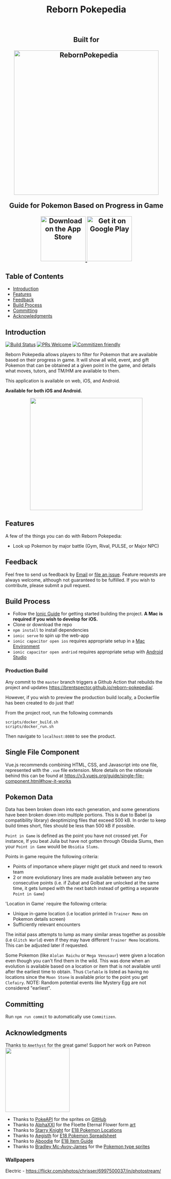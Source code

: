 <h1 align="center"> Reborn Pokepedia </h1> <br>
<h2 align="center">Built for</h@> <br>
<p align="center">
  <a href="https://www.rebornevo.com/">
    <img alt="RebornPokepedia" title="RebornPokepedia" src="https://www.rebornevo.com/images/pr/rebornsmall.png" width="450">
  </a>
</p>

<p align="center">Guide for Pokemon Based on Progress in Game</p>

<p align="center">
  <a href="https://img3.stockfresh.com/files/k/kikkerdirk/m/81/4759970_stock-photo-coming-soon.jpg">
    <img alt="Download on the App Store" title="App Store" src="http://i.imgur.com/0n2zqHD.png" width="140">
  </a>

  <a href="https://img3.stockfresh.com/files/k/kikkerdirk/m/81/4759970_stock-photo-coming-soon.jpg">
    <img alt="Get it on Google Play" title="Google Play" src="http://i.imgur.com/mtGRPuM.png" width="140">
  </a>
</p>

<!-- START doctoc generated TOC please keep comment here to allow auto update -->
<!-- DON'T EDIT THIS SECTION, INSTEAD RE-RUN doctoc TO UPDATE -->

## Table of Contents

- [Introduction](#introduction)
- [Features](#features)
- [Feedback](#feedback)
- [Build Process](#build-process)
- [Committing](#committing)
- [Acknowledgments](#acknowledgments)

<!-- END doctoc generated TOC please keep comment here to allow auto update -->

## Introduction

[![Build Status](https://github.com/brentspector/reborn-pokepedia/actions/workflows/webApp.yml/badge.svg)](https://github.com/brentspector/reborn-pokepedia/actions/workflows/webApp.yml)
[![PRs Welcome](https://img.shields.io/badge/PRs-welcome-brightgreen.svg?style=flat-square)](http://makeapullrequest.com)
[![Commitizen friendly](https://img.shields.io/badge/commitizen-friendly-brightgreen.svg?style=flat-square)](http://commitizen.github.io/cz-cli/)

Reborn Pokepedia allows players to filter for Pokemon that are available based on their progress in game. It will show all wild, event, and gift Pokemon that can be obtained at a given point in the game, and details what moves, tutors, and TM/HM are available to them.

This application is available on web, iOS, and Android.

**Available for both iOS and Android.**

<p align="center">
  <img src = "https://img3.stockfresh.com/files/k/kikkerdirk/m/81/4759970_stock-photo-coming-soon.jpg" width=350>
</p>

## Features

A few of the things you can do with Reborn Pokepedia:

- Look up Pokemon by major battle (Gym, Rival, PULSE, or Major NPC)

## Feedback

Feel free to send us feedback by [Email](brent.spector@yahoo.com) or [file an issue](https://github.com/brentspector/reborn-pokepedia/issues/new). Feature requests are always welcome, although not guaranteed to be fulfilled. If you wish to contribute, please submit a pull request.

## Build Process

- Follow the [Ionic Guide](https://ionicframework.com/docs/intro/environment) for getting started building the project. **A Mac is required if you wish to develop for iOS.**
- Clone or download the repo
- `npm install` to install dependencies
- `ionic serve` to spin up the web-app
- `ionic capacitor open ios` requires appropriate setup in a [Mac Environment](https://ionicframework.com/docs/developing/ios)
- `ionic capacitor open andriod` requires appropriate setup with [Android Studio](https://ionicframework.com/docs/developing/android)

### Production Build

Any commit to the `master` branch triggers a Github Action that rebuilds the project and updates https://brentspector.github.io/reborn-pokepedia/.

However, if you wish to preview the production build locally, a Dockerfile has been created to do just that!

From the project root, run the following commands

```
scripts/docker_build.sh
scripts/docker_run.sh
```

Then navigate to `localhost:8080` to see the product.

## Single File Component

Vue.js recommends combining HTML, CSS, and Javascript into one file, represented with the `.vue` file extension. More details on the rationale behind this can be found at https://v3.vuejs.org/guide/single-file-component.html#how-it-works

## Pokemon Data

Data has been broken down into each generation, and some generations have been broken down into multiple portions. This is due to Babel (a compatibility library) deoptimizing files that exceed 500 kB. In order to keep build times short, files should be less than 500 kB if possible.

`Point in Game` is defined as the point you have not crossed yet. For instance, If you beat Julia but have not gotten through Obsidia Slums, then your `Point in Game` would be `Obsidia Slums`.

Points in game require the following criteria:

- Points of importance where player might get stuck and need to rework team
- 2 or more evolutionary lines are made available between any two consecutive points (i.e. if Zubat and Golbat are unlocked at the same time, it gets lumped with the next batch instead of getting a separate `Point in Game`)

'Location in Game` require the following criteria:

- Unique in-game location (i.e location printed in `Trainer Memo` on Pokemon details screen)
- Sufficiently relevant encounters

The initial pass attempts to lump as many similar areas together as possible (i.e `Glitch World`) even if they may have different `Trainer Memo` locations. This can be adjusted later if requested.

Some Pokemon (like `Alolan Raichu` or `Mega Venusaur`) were given a location even though you can't find them in the wild. This was done when an evolution is available based on a location or item that is not available until after the earliest time to obtain. Thus `Clefable` is listed as having no locations since the `Moon Stone` is available prior to the point you get `Clefairy`. NOTE: Random potential events like Mystery Egg are not considered "earliest".

## Committing

Run `npm run commit` to automatically use `Commitizen`.

## Acknowledgments

Thanks to `Amethyst` for the great game!
Support her work on Patreon
<br>
<a href="https://www.patreon.com/amethystvl">
<img src="https://www.licographics.com/wp-content/uploads/2020/07/become_a_patron_button@2x-300x71.png" width=200>
</a>
<br>

- Thanks to [PokeAPI](https://pokeapi.co) for the sprites on [GitHub](https://github.com/PokeAPI/sprites/tree/master/sprites/Pokemon/other/official-artwork)
- Thanks to [AlphaXXI](https://www.deviantart.com/alphaxxi) for the Floette Eternal Flower form [art](https://www.deviantart.com/alphaxxi/art/Eternal-Flower-Floette-561498099)
- Thanks to [Starry Knight](https://www.rebornevo.com/forums/profile/73296-starry-knight/) for [E18 Pokemon Locations](https://www.rebornevo.com/forums/topic/42836-void-kissed-Pokemon-location-guide/)
- Thanks to [Aegisth](https://www.rebornevo.com/forums/profile/77714-aegisth/) for [E18 Pokemon Spreadsheet](https://www.rebornevo.com/forums/topic/43367-e18-Pokemon-locations-spreadsheet-all-wild-and-event-Pokemon-plus-more/)
- Thanks to [Aboodie](https://www.rebornevo.com/forums/profile/65028-aboodie/) for [E18 Item Guide](https://www.rebornevo.com/forums/topic/41661-item-guide-v18-void-kissed/)
- Thanks to [Bradley Mc-Avoy-James](https://videogamesuncovered.com/author/bsjkupo/) for the [Pokemon type sprites](https://videogamesuncovered.com/features/Pokemon-sun-and-moon-tips-and-tricks-guide/Pokemon-types/)

### Wallpapers
Electric - https://flickr.com/photos/chrisser/6997500037/in/photostream/
